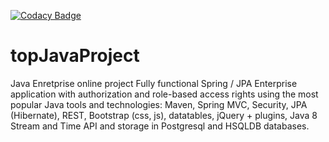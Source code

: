 [![Codacy Badge](https://api.codacy.com/project/badge/Grade/fe16d773fe09440d8886fe3c810bd2b4)](https://www.codacy.com/manual/AsyaCemeniel/topJavaProject?utm_source=github.com&amp;utm_medium=referral&amp;utm_content=AsyaCemeniel/topJavaProject&amp;utm_campaign=Badge_Grade)

# topJavaProject
Java Enretprise online project
Fully functional Spring / JPA Enterprise application with authorization and role-based access rights using the most popular Java tools and technologies: Maven, Spring MVC, Security, JPA (Hibernate), REST, Bootstrap (css, js), datatables, jQuery + plugins, Java 8 Stream and Time API and storage in Postgresql and HSQLDB databases.
